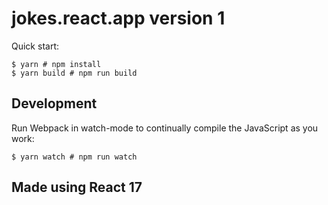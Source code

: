 # jokes.react.app version 1

Quick start:

```
$ yarn # npm install
$ yarn build # npm run build
````

## Development

Run Webpack in watch-mode to continually compile the JavaScript as you work: 

```
$ yarn watch # npm run watch
```

## Made using React 17
